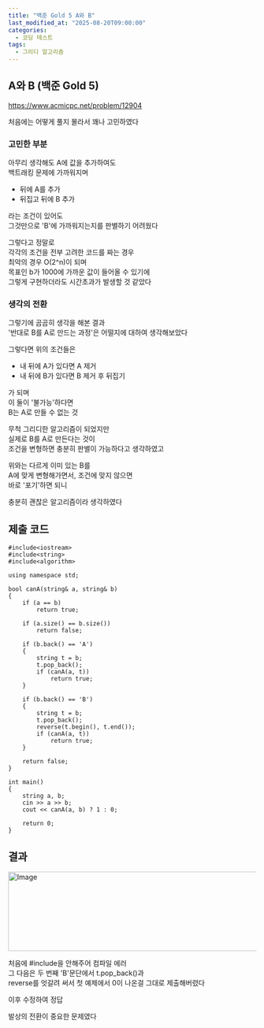 ```yaml
---
title: "백준 Gold 5 A와 B"
last_modified_at: "2025-08-20T09:00:00"
categories:
  - 코딩 테스트
tags:
  - 그리디 알고리즘
---
```


## A와 B (백준 Gold 5)
<https://www.acmicpc.net/problem/12904><br>

처음에는 어떻게 풀지 몰라서 꽤나 고민하였다<br>


### 고민한 부분

아무리 생각해도 A에 값을 추가하여도<br>
백트래킹 문제에 가까워지며<br>
- 뒤에 A를 추가<br>
- 뒤집고 뒤에 B 추가<br>

라는 조건이 있어도<br>
그것만으로 'B'에 가까워지는지를 판별하기 어려웠다<br>

그렇다고 정말로<br>
각각의 조건을 전부 고려한 코드를 짜는 경우<br>
최악의 경우 O(2^n)이 되며<br>
목표인 b가 1000에 가까운 값이 들어올 수 있기에<br>
그렇게 구현하더라도 시간초과가 발생할 것 같았다<br>

### 생각의 전환
그렇기에 곰곰히 생각을 해본 결과<br>
'반대로 B를 A로 만드는 과정'은 어떨지에 대하여 생각해보았다<br>

그렇다면 위의 조건들은<br>
- 내 뒤에 A가 있다면 A 제거<br>
- 내 뒤에 B가 있다면 B 제거 후 뒤집기<br>

가 되며<br>
이 둘이 '불가능'하다면<br>
B는 A로 만들 수 없는 것<br>

무척 그리디한 알고리즘이 되었지만<br>
실제로 B를 A로 만든다는 것이<br>
조건을 변형하면 충분히 판별이 가능하다고 생각하였고<br>

위와는 다르게 이미 있는 B를<br>
A에 맞게 변형해가면서, 조건에 맞지 않으면<br>
바로 '포기'하면 되니<br>

충분히 괜찮은 알고리즘이라 생각하였다<br>

## 제출 코드

```
#include<iostream>
#include<string>
#include<algorithm>

using namespace std;

bool canA(string& a, string& b)
{
	if (a == b)
		return true;

	if (a.size() == b.size())
		return false;

	if (b.back() == 'A')
	{
		string t = b;
		t.pop_back();
		if (canA(a, t))
			return true;
	}

	if (b.back() == 'B')
	{
		string t = b;
		t.pop_back();
		reverse(t.begin(), t.end());
		if (canA(a, t))
			return true;
	}

	return false;
}

int main()
{
	string a, b;
	cin >> a >> b;
	cout << canA(a, b) ? 1 : 0;

	return 0;
}
```

## 결과
<img width="1157" height="161" alt="Image" src="https://github.com/user-attachments/assets/c278d4d2-2c92-40fa-aeee-af37a1382e44" /><br>

처음에 #include<algorithm>을 안해주어 컴파일 에러<br>
그 다음은 두 번째 'B'문단에서 t.pop_back()과<br>
reverse를 엇갈려 써서 첫 예제에서 0이 나온걸 그대로 제출해버렸다<br>

이후 수정하여 정답<br>

발상의 전환이 중요한 문제였다<br>
